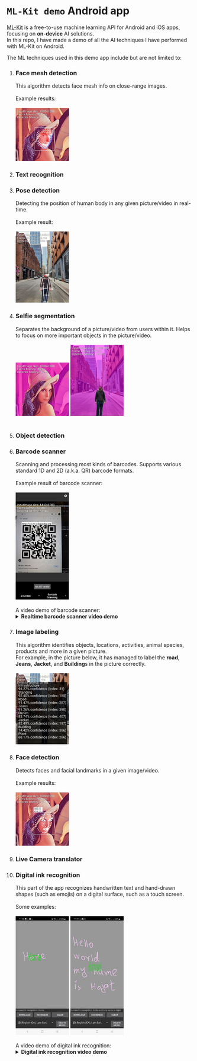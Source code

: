 # `ML-Kit demo` Android app

[ML-Kit](https://developers.google.com/ml-kit) is a free-to-use machine learning API for Android and iOS apps, focusing
on <b>on-device</b> AI solutions.<br/>
In this repo, I have made a demo of all the AI techniques I have performed with ML-Kit on Android.

The ML techniques used in this demo app include but are not limited to:
<ol>
<li><h3>Face mesh detection</h3></li>
This algorithm detects face mesh info on close-range images.
<br/>
<br/>
Example results:
<br/>
<br/>
<img src="media/face_mesh_1.jpg" width="30%" alt="face mesh 1"/>
<li><h3>Text recognition</h3></li>
<li><h3>Pose detection</h3></li>
Detecting the position of human body in any given picture/video in real-time.
<br/>
<br/>
Example result:
<br/>
<br/>
<img src="media/pose_detection_1.jpg" width="30%" alt="pose detection 1"/>
<li><h3>Selfie segmentation</h3></li>
Separates the background of a picture/video from users within it. Helps to focus on more important objects in the picture/video.
<br/>
<br/>
<img src="media/selfie_segmentation_1.jpg" width="30%" alt="selfie segmentation 1"/>
<img src="media/selfie_segmentation_2.jpg" width="30%" alt="selfie segmentation 2"/>
<br/>
<br/>
<li><h3>Object detection</h3></li>
<li><h3>Barcode scanner</h3></li>
Scanning and processing most kinds of barcodes. Supports various standard 1D and 2D (a.k.a. QR) barcode formats.
<br/>
<br/>
Example result of barcode scanner:
<br/>
<br/>
<img src="media/barcode_scanner_1.jpg" width="30%" alt="Barcode scanner 1"/>
<br/>
<br/>
A video demo of barcode scanner:
<br/>

<details>
<summary><b>Realtime barcode scanner video demo</b></summary>


https://user-images.githubusercontent.com/8706521/231256249-17ea1166-c330-4a24-9889-1bb8b0100fae.mp4
</details>
<li><h3>Image labeling</h3></li>
This algorithm identifies objects, locations, activities, animal species, products and more in a given picture.<br/>
For example, in the picture below, it has managed to label the <b>road</b>, <b>Jeans</b>, <b>Jacket</b>, and <b>Building</b>s in the picture correctly.
<br/>
<br/>
<img src="media/image_labeling_1.jpg" width="30%" alt="face detection 1"/>
<li><h3>Face detection</h3></li>
Detects faces and facial landmarks in a given image/video.
<br/>
<br/>
Example results:
<br/>
<br/>
<img src="media/face_detection_1.jpg" width="30%" alt="face detection 1"/>
<li><h3>Live Camera translator</h3></li>
<li><h3>Digital ink recognition</h3></li>
This part of the app recognizes handwritten text and hand-drawn shapes (such as emojis) on a digital surface, such as a touch screen. 
<br/>
<br/>
Some examples:
<br/>
<br/>
<img src="media/digital_ink_recognition_1.jpg" width="30%" alt="Digital ink recognition 1"/>
<img src="media/digital_ink_recognition_2.jpg" width="30%" alt="Digital ink recognition 2"/>
<br/>
<br/>
A video demo of digital ink recognition:
<br/>

<details>
<summary><b>Digital ink recognition video demo</b></summary>


https://user-images.githubusercontent.com/8706521/231075026-13e46bb5-c3b5-4e77-8fad-ed2a72e66c89.mp4
</details>

</ol>